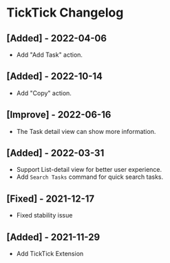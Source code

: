 # TickTick Changelog

## [Added] - 2022-04-06

- Add "Add Task" action.

## [Added] - 2022-10-14

- Add "Copy" action.

## [Improve] - 2022-06-16

- The Task detail view can show more information.

## [Added] - 2022-03-31

- Support List-detail view for better user experience.
- Add `Search Tasks` command for quick search tasks.

## [Fixed] - 2021-12-17

- Fixed stability issue

## [Added] - 2021-11-29

- Add TickTick Extension
